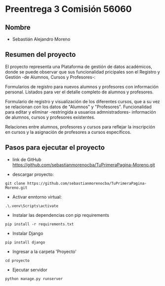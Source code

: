 # Preentrega 3 Comisión 56060

## Nombre

- Sebastián Alejandro Moreno

## Resumen del proyecto

El proyecto representa una Plataforma de gestión de datos académicos, donde se puede observar que sus funcionalidad 
pricipales son el Registro y Gestión -de Alumnos, Cursos y Profesores-:

Formularios de registro para nuevos alumnos y profesores con información personal.
Listados para ver el detalle completo de alumnos y profesores.

Formulario de registro y visualización de los diferentes cursos, que a su vez se relacionan 
con los datos de "Alumnos" y "Profesores".
Funcionalidad para editar y eliminar -restringida a usuarios admnistradores- información de alumnos, cursos y profesores existentes.

Relaciones entre alumnos, profesores y cursos para reflejar la inscripción en cursos y la asignación de profesores a cursos específicos.

## Pasos para ejecutar el proyecto

- link de GitHub https://github.com/sebastianmorenocba/TuPrimeraPagina-Moreno.git

- descargar proyecto:
```
git clone https://github.com/sebastianmorenocba/TuPrimeraPagina-Moreno.git
```

- Activar enntorno virtual:
```
.\.venv\Scripts\activate
``` 

- Instalar las dependencias con pip requirements 
``` 
pip install -r requirements.txt
``` 

- Instalar Django
``` 
pip install django
``` 

- Ingresar a la carpeta 'Proyecto' 
``` 
cd proyecto
``` 

- Ejecutar servidor
``` 
python manage.py runserver
``` 


